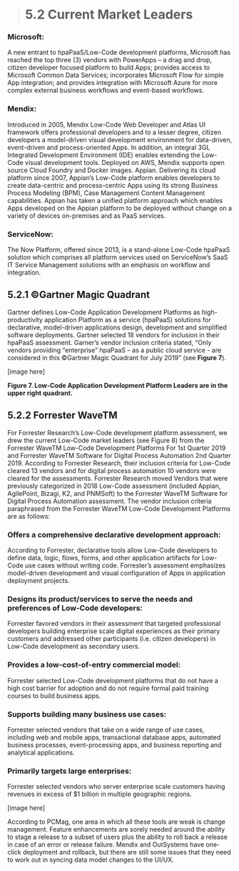 > # **5.2** Current Market Leaders

### Microsoft:  

A new entrant to hpaPaaS/Low-Code development platforms, Microsoft has reached the top three (3) vendors with PowerApps – a drag and drop, citizen developer focused platform to build Apps; provides access to Microsoft Common Data Services; incorporates Microsoft Flow for simple App integration; and provides integration with Microsoft Azure for more complex external business workflows and event-based workflows.

### Mendix: 

Introduced in 2005, Mendix Low-Code Web Developer and Atlas UI framework offers professional developers and to a lesser degree, citizen developers a model-driven visual development environment for data-driven, event-driven and process-oriented Apps. In addition, an integral 3GL Integrated Development Environment (IDE) enables extending the Low-Code visual development tools. Deployed on AWS, Mendix supports open source Cloud Foundry and Docker images.
Appian. Delivering its cloud platform since 2007, Appian’s Low-Code platform enables developers to create data-centric and process-centric Apps using its strong Business Process Modeling (BPM), Case Management Content Management capabilities. Appian has taken a unified platform approach which enables Apps developed on the Appian platform to be deployed without change on a variety of devices on-premises and as PaaS services. 

### ServiceNow: 

The Now Platform, offered since 2013, is a stand-alone Low-Code hpaPaaS solution which comprises all platform services used on ServiceNow’s SaaS IT Service Management solutions with an emphasis on workflow and integration.


## 5.2.1 ©Gartner Magic Quadrant

Gartner defines Low-Code Application Development Platforms as high-productivity application Platform as a service (hpaPaaS) solutions for declarative, model-driven applications design, development and simplified software deployments.  Gartner selected 18 vendors for inclusion in their hpaPaaS assessment. Garner’s vendor inclusion criteria stated, “Only vendors providing “enterprise” hpaPaaS – as a public cloud service - are considered in this ©Gartner Magic Quadrant for July 2019” (see **Figure 7**).

[image here]

**Figure 7. Low-Code Application Development Platform Leaders are in the upper right quadrant.**

## 5.2.2 Forrester WaveTM

For Forrester Research’s Low-Code development platform assessment, we drew the current Low-Code market leaders (see Figure 8) from the Forrester WaveTM Low-Code Development Platforms For 1st Quarter 2019 and Forrester WaveTM Software for Digital Process Automation 2nd Quarter 2019. According to Forrester Research, their inclusion criteria for Low-Code cleared 13 vendors and for digital process automation 10 vendors were cleared for the assessments. Forrester Research moved Vendors that were previously categorized in 2018 Low-Code assessment (included Appian, AgilePoint, Bizagi, K2, and PNMSoft)  to the Forrester WaveTM Software for Digital Process Automation assessment. The vendor inclusion criteria paraphrased from the Forrester WaveTM Low-Code Development Platforms are as follows:

### Offers a comprehensive declarative development approach: 

According to Forrester, declarative tools allow Low-Code developers to define data, logic, flows, forms, and other application artifacts for Low-Code use cases without writing code. Forrester’s assessment emphasizes model-driven development and visual configuration of Apps in application deployment projects.

### Designs its product/services to serve the needs and preferences of Low-Code developers: 

Forrester favored vendors in their assessment that targeted professional developers building enterprise scale digital experiences as their primary customers and addressed other participants (i.e. citizen developers) in Low-Code development as secondary users.

### Provides a low-cost-of-entry commercial model: 

Forrester selected Low-Code development platforms that do not have a high cost barrier for adoption and do not require formal paid training courses to build business apps.

### Supports building many business use cases: 

Forrester selected vendors that take on a wide range of use cases, including web and mobile apps, transactional database apps, automated business processes, event-processing apps, and business reporting and analytical applications.

### Primarily targets large enterprises: 

Forrester selected vendors who server enterprise scale customers having revenues in excess of $1 billion in multiple geographic regions.

[image here]

According to PCMag, one area in which all these tools are weak is change management. Feature enhancements are sorely needed around the ability to stage a release to a subset of users plus the ability to roll back a release in case of an error or release failure. Mendix and OutSystems have one-click deployment and rollback, but there are still some issues that they need to work out in syncing data model changes to the UI/UX.

